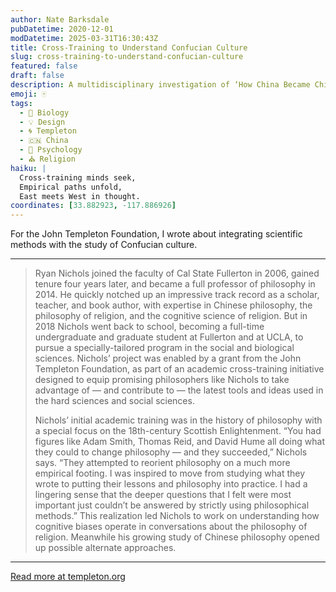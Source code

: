 ```yaml
---
author: Nate Barksdale
pubDatetime: 2020-12-01
modDatetime: 2025-03-31T16:30:43Z
title: Cross-Training to Understand Confucian Culture
slug: cross-training-to-understand-confucian-culture
featured: false
draft: false
description: A multidisciplinary investigation of ‘How China Became Chinese.’
emoji: 🀄
tags:
  - 🦠 Biology
  - 💡 Design
  - 🌀 Templeton
  - 🇨🇳 China
  - 🧠 Psychology
  - ⛪ Religion
haiku: |
  Cross-training minds seek,  
  Empirical paths unfold,  
  East meets West in thought.
coordinates: [33.882923, -117.886926]
---
```


For the John Templeton Foundation, I wrote about integrating scientific methods with the study of Confucian culture.

---

> Ryan Nichols joined the faculty of Cal State Fullerton in 2006, gained tenure four years later, and became a full professor of philosophy in 2014. He quickly notched up an impressive track record as a scholar, teacher, and book author, with expertise in Chinese philosophy, the philosophy of religion, and the cognitive science of religion. But in 2018 Nichols went back to school, becoming a full-time undergraduate and graduate student at Fullerton and at UCLA, to pursue a specially-tailored program in the social and biological sciences. Nichols’ project was enabled by a grant from the John Templeton Foundation, as part of an academic cross-training initiative designed to equip promising philosophers like Nichols to take advantage of — and contribute to — the latest tools and ideas used in the hard sciences and social sciences.
>
> Nichols’ initial academic training was in the history of philosophy with a special focus on the 18th-century Scottish Enlightenment. “You had figures like Adam Smith, Thomas Reid, and David Hume all doing what they could to change philosophy — and they succeeded,” Nichols says. “They attempted to reorient philosophy on a much more empirical footing. I was inspired to move from studying what they wrote to putting their lessons and philosophy into practice. I had a lingering sense that the deeper questions that I felt were most important just couldn’t be answered by strictly using philosophical methods.” This realization led Nichols to work on understanding how cognitive biases operate in conversations about the philosophy of religion. Meanwhile his growing study of Chinese philosophy opened up possible alternate approaches.

---

[Read more at templeton.org](https://www.templeton.org/news/cross-training-to-understand-confucian-culture)

